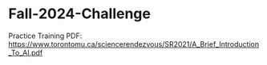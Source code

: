 # Fall-2024-Challenge

Practice Training PDF: https://www.torontomu.ca/sciencerendezvous/SR2021/A_Brief_Introduction_To_AI.pdf
